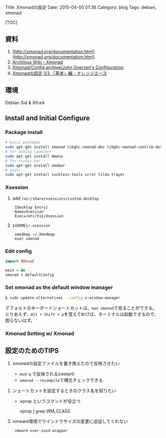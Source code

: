 Title: Xmonadの設定
Date: 2015-04-05 01:38
Category: blog
Tags: debian, xmonad

[TOC]

## 資料

1. [http://xmonad.org/documentation.html](http://xmonad.org/documentation.html)
2. [Archlinux Wiki - Xmonad](https://archlinuxjp.kusakata.com/wiki/Xmonad?rdfrom=https%3A%2F%2Fwiki.archlinux.org%2Findex.php%3Ftitle%3DXmonad_%28%25E6%2597%25A5%25E6%259C%25AC%25E8%25AA%259E%29%26redirect%3Dno)
3. [Xmonad/Config archive/John Goerzen's Configuration](https://wiki.haskell.org/Xmonad/Config_archive/John_Goerzen's_Configuration)
4. [Xmonadの設定 1/3 「基本」編 - ナレッジエース](http://blog.blueblack.net/item_424.html)

## 環境
Debian Sid & Xfce4

## Install and Initial Configure

### Package install

```sh
# basic packages
sudo apt-get install xmonad libghc-xmonad-dev libghc-xmonad-contrib-dev
# for adding launcher
sudo apt-get install dmenu
# for status bar
sudo apt-get install xmobar
# tools
sudo apt-get install suckless-tools scrot tilda trayer
```

### Xsession
1. add `/usr/share/xsessions/custom.desktop`

        [Desktop Entry]
        Name=Xsession
        Exec=/etc/X11/Xsession

2. `${HOME}/.xsession`

        xmodmap ~/.Xmodmap
        exec xmonad

### Edit config
```haskell
import XMonad

main = do
xmonad $ defaultConfig
```

### Set xmonad as the default window manager
```sh
$ sudo update-alternatives --config x-window-manager
```

デフォルトのキーボードショートカットは、`man xmonad`で見ることができる。
とりあえず、`Alt + Shift + p`を覚えておけば、ターミナルは起動できるので、困らないはず。

### Xmonad Setting w/ Xmonad

## 設定のためのTIPS
1. xmonadの設定ファイルを書き換えたので反映させたい
    - `mod-q` で反映される(restart)
    - `xmonad --recompile`で構文チェックできる
1. ショートカットを設定するときのクラス名を知りたい
    - xprop というコマンドが役立つ

        xprop | grep WM_CLASS

1. vmware環境でウインドウサイズの変更に追従してくれない

        vmware-user-suid-wrapper

